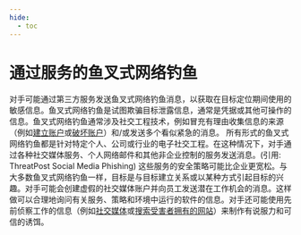 ```yaml
---
hide:
  - toc
---
```


# 通过服务的鱼叉式网络钓鱼

对手可能通过第三方服务发送鱼叉式网络钓鱼消息，以获取在目标定位期间使用的敏感信息。鱼叉式网络钓鱼是试图欺骗目标泄露信息，通常是凭据或其他可操作的信息。鱼叉式网络钓鱼通常涉及社交工程技术，例如冒充有理由收集信息的来源（例如[建立账户](https://attack.mitre.org/techniques/T1585)或[破坏账户](https://attack.mitre.org/techniques/T1586)）和/或发送多个看似紧急的消息。  所有形式的鱼叉式网络钓鱼都是针对特定个人、公司或行业的电子社交工程。在这种情况下，对手通过各种社交媒体服务、个人网络邮件和其他非企业控制的服务发送消息。(引用: ThreatPost Social Media Phishing) 这些服务的安全策略可能比企业更宽松。与大多数鱼叉式网络钓鱼一样，目标是与目标建立关系或以某种方式引起目标的兴趣。对手可能会创建虚假的社交媒体账户并向员工发送潜在工作机会的消息。这样做可以合理地询问有关服务、策略和环境中运行的软件的信息。对手还可能使用先前侦察工作的信息（例如[社交媒体](https://attack.mitre.org/techniques/T1593/001)或[搜索受害者拥有的网站](https://attack.mitre.org/techniques/T1594)）来制作有说服力和可信的诱饵。
